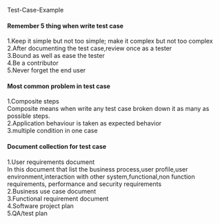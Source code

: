  Test-Case-Example

<h4 class="code-line" data-line-start=11 data-line-end=12 ><a id="Remember_5_thing_when_write_test_case_11"></a>Remember 5 thing when write test case</h4>
<p class="has-line-data" data-line-start="12" data-line-end="17">1.Keep it simple but not too simple; make it complex but not too complex<br>
2.After documenting the test case,review once as a tester<br>
3.Bound as well as ease the tester<br>
4.Be a contributor<br>
5.Never forget the end user</p>
<h4 class="code-line" data-line-start=18 data-line-end=19 ><a id="Most_common_problem_in_test_case_18"></a>Most common problem in test case</h4>
<p class="has-line-data" data-line-start="19" data-line-end="23">1.Composite steps<br>
Composite means when write any test case broken down it as many as possible steps.<br>
2.Application behaviour is taken as expected behavior<br>
3.multiple condition in one case</p>
<h4 class="code-line" data-line-start=24 data-line-end=25 ><a id="Document_collection_for_test_case_24"></a>Document collection for test case</h4>
<p class="has-line-data" data-line-start="25" data-line-end="31">1.User requirements document<br>
In this document that list the business process,user profile,user environment,interaction with other system,functional,non function requirements, performance and security requirements<br>
2.Business use case document<br>
3.Functional requirement document<br>
4.Software project plan<br>
5.QA/test plan</p>

